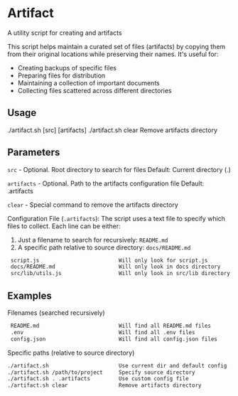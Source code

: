 # Artifact

A utility script for creating and artifacts

This script helps maintain a curated set of files (artifacts) by copying them
from their original locations while preserving their names. It's useful for:

- Creating backups of specific files
- Preparing files for distribution
- Maintaining a collection of important documents
- Collecting files scattered across different directories

## Usage

   ./artifact.sh [src] [artifacts]
   ./artifact.sh clear              Remove artifacts directory

## Parameters

   `src`       - Optional. Root directory to search for files
                 Default: Current directory (.)

   `artifacts` - Optional. Path to the artifacts configuration file
                Default: .artifacts

   `clear`     - Special command to remove the artifacts directory

Configuration File (`.artifacts`):
The script uses a text file to specify which files to collect.
Each line can be either:

1. Just a filename to search for recursively: `README.md`
2. A specific path relative to source directory: `docs/README.md`

```sh
 script.js                         Will only look for script.js
 docs/README.md                    Will only look in docs directory
 src/lib/utils.js                  Will only look in src/lib directory
```

## Examples

Filenames (searched recursively)

```sh
 README.md                         Will find all README.md files
 .env                              Will find all .env files
 config.json                       Will find all config.json files
```

Specific paths (relative to source directory)

```sh
./artifact.sh                      Use current dir and default config
./artifact.sh /path/to/project     Specify source directory
./artifact.sh . .artifacts         Use custom config file
./artifact.sh clear                Remove artifacts directory
```
